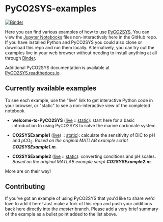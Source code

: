 # PyCO2SYS-examples

[![Binder](https://mybinder.org/badge_logo.svg)](https://mybinder.org/v2/gh/mvdh7/PyCO2SYS-examples/master)

Here you can find various examples of how to use [PyCO2SYS](https://github.com/mvdh7/PyCO2SYS).  You can view the [Jupyter Notebooks](https://jupyter-notebook.readthedocs.io/en/stable/notebook.html) files non-interactively here in the GitHub repo.  If you have installed Python and PyCO2SYS you could also clone or download this repo and run them locally.  Alternatively, you can try out the examples live in your web browser without needing to install anything at all through [Binder](https://mybinder.org/v2/gh/mvdh7/PyCO2SYS-examples/master).

Additional PyCO2SYS documentation is available at [PyCO2SYS.readthedocs.io](https://pyco2sys.readthedocs.io).

## Currently available examples

To see each example, use the "live" link to get interactive Python code in your browser, or "static" to see a non-interactive view of the completed notebook.

  * **welcome-to-PyCO2SYS** ([live](https://hub.gke.mybinder.org/user/mvdh7-pyco2sys-examples-jlihlnb8/notebooks/welcome-to-PyCO2SYS.ipynb) :: [static](https://nbviewer.jupyter.org/github/mvdh7/PyCO2SYS-examples/blob/master/completed/welcome-to-PyCO2SYS.ipynb)): start here for a basic introduction to using PyCO2SYS to solve the marine carbonate system.

  * **CO2SYSExample1** ([live](https://hub.gke.mybinder.org/user/mvdh7-pyco2sys-examples-jlihlnb8/notebooks/CO2SYSExample1.ipynb)) :: [static](https://nbviewer.jupyter.org/github/mvdh7/PyCO2SYS-examples/blob/master/completed/CO2SYSExample1.ipynb)): calculate the sensitivity of DIC to pH and *p*CO<sub>2</sub>.  *Based on the original MATLAB example script **CO2SYSExample1.m**.*
  
  * **CO2SYSExample2** ([live](https://hub.gke.mybinder.org/user/mvdh7-pyco2sys-examples-jlihlnb8/notebooks/CO2SYSExample2.ipynb) :: [static](https://nbviewer.jupyter.org/github/mvdh7/PyCO2SYS-examples/blob/master/completed/CO2SYSExample2.ipynb)): converting conditions and pH scales.  *Based on the original MATLAB example script **CO2SYSExample2.m**.*

More are on their way!

## Contributing

If you've got an example of using PyCO2SYS that you'd like to share we'd love to add it here!  Just make a fork of this repo and push your additions back here directly into the *master* branch.  Please add a very brief summary of the example as a bullet point added to the list above.
